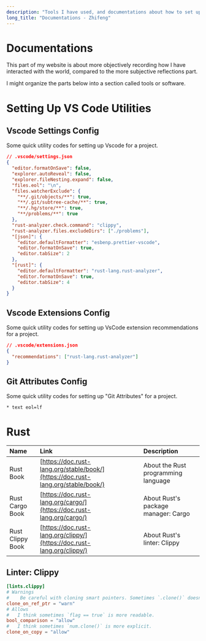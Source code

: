 ```yaml
---
description: "Tools I have used, and documentations about how to set up them."
long_title: "Documentations - Zhifeng"
---
```


# Documentations

This part of my website is about more objectively recording how I have interacted with the world, compared to the more subjective reflections part.

I might organize the parts below into a section called tools or software.

# Setting Up VS Code Utilities

## Vscode Settings Config

Some quick utility codes for setting up Vscode for a project.

```json
// .vscode/settings.json
{
  "editor.formatOnSave": false,
  "explorer.autoReveal": false,
  "explorer.fileNesting.expand": false,
  "files.eol": "\n",
  "files.watcherExclude": {
    "**/.git/objects/**": true,
    "**/.git/subtree-cache/**": true,
    "**/.hg/store/**": true,
    "**/problems/**": true
  },
  "rust-analyzer.check.command": "clippy",
  "rust-analyzer.files.excludeDirs": ["./problems"],
  "[json]": {
    "editor.defaultFormatter": "esbenp.prettier-vscode",
    "editor.formatOnSave": true,
    "editor.tabSize": 2
  },
  "[rust]": {
    "editor.defaultFormatter": "rust-lang.rust-analyzer",
    "editor.formatOnSave": true,
    "editor.tabSize": 4
  }
}
```

## Vscode Extensions Config

Some quick utility codes for setting up VsCode extension recommendations for a project.

```json
// .vscode/extensions.json
{
  "recommendations": ["rust-lang.rust-analyzer"]
}
```

## Git Attributes Config

Some quick utility codes for setting up "Git Attributes" for a project.

```text
* text eol=lf
```

# Rust

| Name             | Link                                                                             | Description                         |
| :--------------- | :------------------------------------------------------------------------------- | :---------------------------------- |
| Rust Book        | [https://doc.rust-lang.org/stable/book/](https://doc.rust-lang.org/stable/book/) | About the Rust programming language |
| Rust Cargo Book  | [https://doc.rust-lang.org/cargo/](https://doc.rust-lang.org/cargo/)             | About Rust's package manager: Cargo |
| Rust Clippy Book | [https://doc.rust-lang.org/clippy/](https://doc.rust-lang.org/clippy/)           | About Rust's linter: Clippy         |

## Linter: Clippy

```toml
[lints.clippy]
# Warnings
#    Be careful with cloning smart pointers. Sometimes `.clone()` doesn't really clone.
clone_on_ref_ptr = "warn"
# Allows
#   I think sometimes `flag == true` is more readable.
bool_comparison = "allow"
#   I think sometimes `num.clone()` is more explicit.
clone_on_copy = "allow"
```
